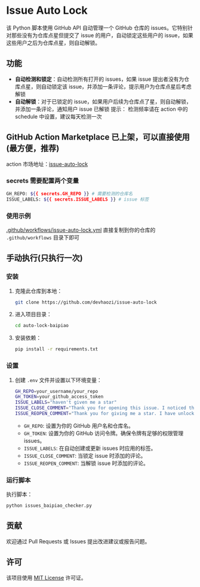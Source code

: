# Issue Auto Lock

该 Python 脚本使用 GitHub API 自动管理一个 GitHub 仓库的 issues。它特别针对那些没有为仓库点星但提交了 issue 的用户，自动锁定这些用户的 issue，如果这些用户之后为仓库点星，则自动解锁。

## 功能

- **自动检测和锁定**：自动检测所有打开的 issues，如果 issue 提出者没有为仓库点星，则自动锁定该 issue，并添加一条评论，提示用户为仓库点星后考虑解锁
- **自动解锁**：对于已锁定的 issue，如果用户后续为仓库点了星，则自动解锁，并添加一条评论，通知用户 issue 已解锁
  提示： 检测频率请在 action 中的 schedule 中设置，建议每天检测一次

## GitHub Action Marketplace 已上架，可以直接使用(最方便，推荐)

action 市场地址：[issue-auto-lock](https://github.com/marketplace/actions/issue-auto-lock)

### secrets 需要配置两个变量

```sh
GH_REPO: ${{ secrets.GH_REPO }} # 需要检测的仓库名
ISSUE_LABELS: ${{ secrets.ISSUE_LABELS }} # issue 标签
```

### 使用示例

[.github/workflows/issue-auto-lock.yml](.github/workflows/issue-auto-lock.yml)
直接复制到你的仓库的 `.github/workflows` 目录下即可

## 手动执行(只执行一次)

### 安装

1. 克隆此仓库到本地：

   ```sh
   git clone https://github.com/devhaozi/issue-auto-lock
   ```

2. 进入项目目录：

   ```sh
   cd auto-lock-baipiao
   ```

3. 安装依赖：

   ```sh
   pip install -r requirements.txt
   ```

### 设置

1. 创建 `.env` 文件并设置以下环境变量：

   ```sh
   GH_REPO=your_username/your_repo
   GH_TOKEN=your_github_access_token
   ISSUE_LABELS="haven't given me a star"
   ISSUE_CLOSE_COMMENT="Thank you for opening this issue. I noticed that you haven not given me a star yet, so I will close this issue. Please give me a star first and wait for it to be unlocked. Thank you for your understanding."
   ISSUE_REOPEN_COMMENT="Thank you for giving me a star. I have unlocked this issue. If you have any questions, please feel free to ask. Thank you for your support.
   ```

   - `GH_REPO`: 设置为你的 GitHub 用户名和仓库名。
   - `GH_TOKEN`: 设置为你的 GitHub 访问令牌。确保令牌有足够的权限管理 issues。
   - `ISSUE_LABELS`: 在自动创建或更新 issues 时应用的标签。
   - `ISSUE_CLOSE_COMMENT`: 当锁定 issue 时添加的评论。
   - `ISSUE_REOPEN_COMMENT`: 当解锁 issue 时添加的评论。

### 运行脚本

执行脚本：

```sh
python issues_baipiao_checker.py
```

## 贡献

欢迎通过 Pull Requests 或 Issues 提出改进建议或报告问题。

## 许可

该项目使用 [MIT License](LICENSE) 许可证。
